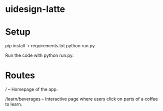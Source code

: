 # uidesign-latte

# Setup
pip install -r requirements.txt
python run.py


Run the code with python run.py. 

# Routes
/ – Homepage of the app.

/learn/beverages – Interactive page where users click on parts of a coffee to learn. 
